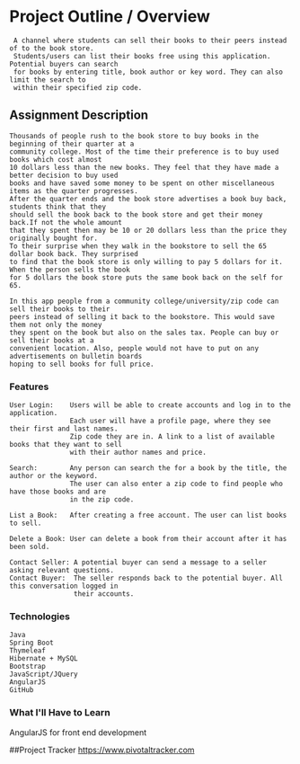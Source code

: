 # Project Outline / Overview
     A channel where students can sell their books to their peers instead of to the book store.
     Students/users can list their books free using this application. Potential buyers can search
     for books by entering title, book author or key word. They can also limit the search to
     within their specified zip code.

## Assignment Description
    Thousands of people rush to the book store to buy books in the beginning of their quarter at a
    community college. Most of the time their preference is to buy used books which cost almost
    10 dollars less than the new books. They feel that they have made a better decision to buy used
    books and have saved some money to be spent on other miscellaneous items as the quarter progresses.
    After the quarter ends and the book store advertises a book buy back, students think that they
    should sell the book back to the book store and get their money back.If not the whole amount
    that they spent then may be 10 or 20 dollars less than the price they originally bought for.
    To their surprise when they walk in the bookstore to sell the 65 dollar book back. They surprised
    to find that the book store is only willing to pay 5 dollars for it. When the person sells the book
    for 5 dollars the book store puts the same book back on the self for 65.

    In this app people from a community college/university/zip code can sell their books to their
    peers instead of selling it back to the bookstore. This would save them not only the money
    they spent on the book but also on the sales tax. People can buy or sell their books at a
    convenient location. Also, people would not have to put on any advertisements on bulletin boards
    hoping to sell books for full price.


### Features
    User Login:    Users will be able to create accounts and log in to the application.
				   Each user will have a profile page, where they see their first and last names.
				   Zip code they are in. A link to a list of available books that they want to sell
				   with their author names and price.

	Search:  	   Any person can search the for a book by the title, the author or the keyword.
				   The user can also enter a zip code to find people who have those books and are
				   in the zip code.

    List a Book:   After creating a free account. The user can list books to sell.

    Delete a Book: User can delete a book from their account after it has been sold.

	Contact Seller: A potential buyer can send a message to a seller asking relevant questions.
	Contact Buyer:	The seller responds back to the potential buyer. All this conversation logged in
					their accounts.

### Technologies
    Java
	Spring Boot
	Thymeleaf
	Hibernate + MySQL
	Bootstrap
	JavaScript/JQuery
	AngularJS
	GitHub

### What I'll Have to Learn
AngularJS  for front end development

##Project Tracker
https://www.pivotaltracker.com